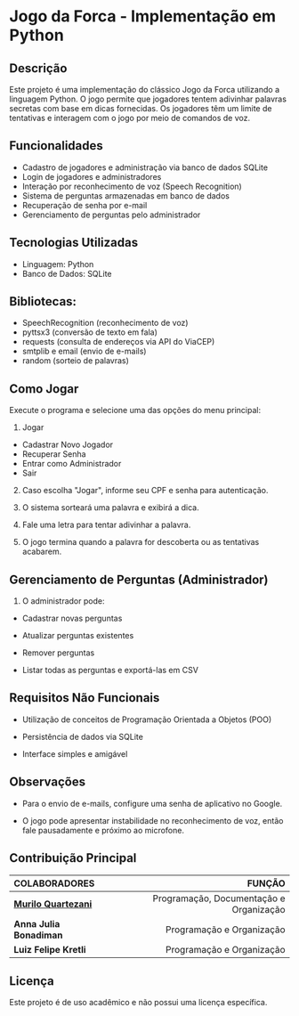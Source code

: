 # Jogo da Forca - Implementação em Python

## Descrição

Este projeto é uma implementação do clássico Jogo da Forca utilizando a linguagem Python. O jogo permite que jogadores tentem adivinhar palavras secretas com base em dicas fornecidas. Os jogadores têm um limite de tentativas e interagem com o jogo por meio de comandos de voz.

## Funcionalidades

- Cadastro de jogadores e administração via banco de dados SQLite
- Login de jogadores e administradores
- Interação por reconhecimento de voz (Speech Recognition)
- Sistema de perguntas armazenadas em banco de dados
- Recuperação de senha por e-mail
- Gerenciamento de perguntas pelo administrador

## Tecnologias Utilizadas
- Linguagem: Python
- Banco de Dados: SQLite 

## Bibliotecas:
- SpeechRecognition (reconhecimento de voz)
- pyttsx3 (conversão de texto em fala)
- requests (consulta de endereços via API do ViaCEP)
- smtplib e email (envio de e-mails)
- random (sorteio de palavras)

## Como Jogar
Execute o programa e selecione uma das opções do menu principal:
1. Jogar
- Cadastrar Novo Jogador
- Recuperar Senha
- Entrar como Administrador
- Sair

2. Caso escolha "Jogar", informe seu CPF e senha para autenticação.

3. O sistema sorteará uma palavra e exibirá a dica.

4. Fale uma letra para tentar adivinhar a palavra.

5. O jogo termina quando a palavra for descoberta ou as tentativas acabarem.

## Gerenciamento de Perguntas (Administrador)

1. O administrador pode:

- Cadastrar novas perguntas

- Atualizar perguntas existentes

- Remover perguntas

- Listar todas as perguntas e exportá-las em CSV

## Requisitos Não Funcionais

- Utilização de conceitos de Programação Orientada a Objetos (POO)

- Persistência de dados via SQLite

- Interface simples e amigável

## Observações

- Para o envio de e-mails, configure uma senha de aplicativo no Google.

- O jogo pode apresentar instabilidade no reconhecimento de voz, então fale pausadamente e próximo ao microfone.

## Contribuição Principal
<p align="center">
	
|                        **COLABORADORES**                       |                      **FUNÇÃO**                 |
| :------------------------------------------------------------- | ----------------------------------------------: |
| [**Murilo Quartezani**](https://github.com/Muriloxox)          | Programação, Documentação e Organização         |                 
| **Anna Julia Bonadiman**                                       | Programação e Organização                       |
| **Luiz Felipe Kretli**                                         | Programação e Organização                       |
</p>

## Licença

Este projeto é de uso acadêmico e não possui uma licença específica.
